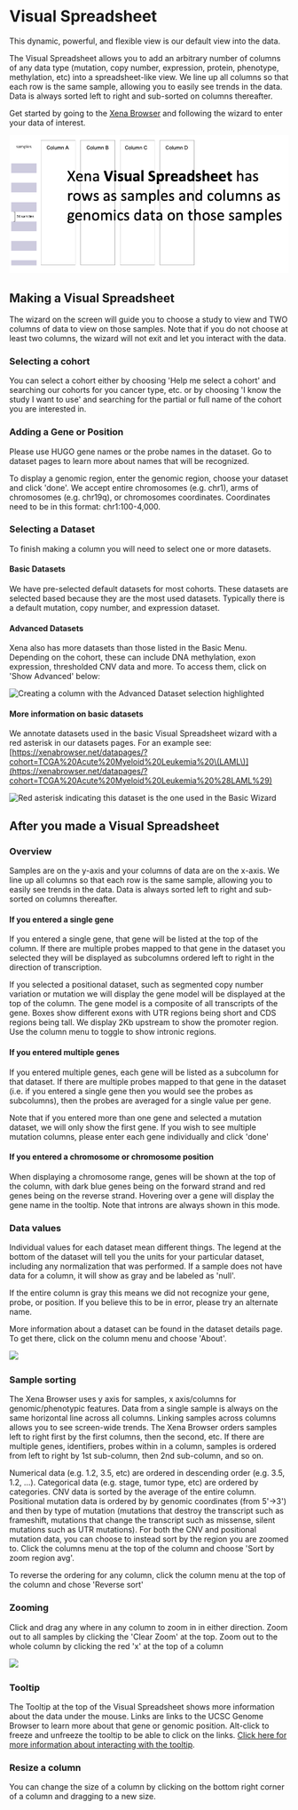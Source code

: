 # Visual Spreadsheet

This dynamic, powerful, and flexible view is our default view into the data.

The Visual Spreadsheet allows you to add an arbitrary number of columns of any data type \(mutation, copy number, expression, protein, phenotype, methylation, etc\) into a spreadsheet-like view. We line up all columns so that each row is the same sample, allowing you to easily see trends in the data. Data is always sorted left to right and sub-sorted on columns thereafter.

Get started by going to the [Xena Browser](https://xenabrowser.net/heatmap/) and following the wizard to enter your data of interest.

![](../../.gitbook/assets/screen-shot-2020-12-27-at-10.21.41-am.png)

## Making a Visual Spreadsheet

The wizard on the screen will guide you to choose a study to view and TWO columns of data to view on those samples. Note that if you do not choose at least two columns, the wizard will not exit and let you interact with the data.

### Selecting a cohort

You can select a cohort either by choosing 'Help me select a cohort' and searching our cohorts for you cancer type, etc. or by choosing 'I know the study I want to use' and searching for the partial or full name of the cohort you are interested in.

### Adding a Gene or Position

Please use HUGO gene names or the probe names in the dataset. Go to dataset pages to learn more about names that will be recognized.

To display a genomic region, enter the genomic region, choose your dataset and click 'done'. We accept entire chromosomes \(e.g. chr1\), arms of chromosomes \(e.g. chr19q\), or chromosomes coordinates. Coordinates need to be in this format: chr1:100-4,000. 

### Selecting a Dataset

To finish making a column you will need to select one or more datasets. 

#### Basic Datasets

We have pre-selected default datasets for most cohorts. These datasets are selected based because they are the most used datasets. Typically there is a default mutation, copy number, and expression dataset. 

#### Advanced Datasets

Xena also has more datasets than those listed in the Basic Menu. Depending on the cohort, these can include DNA methylation, exon expression, thresholded CNV data and more. To access them, click on 'Show Advanced' below:

![Creating a column with the Advanced Dataset selection highlighted](../../.gitbook/assets/advancedmenu.png)

#### **More information on basic datasets**

We annotate datasets used in the basic Visual Spreadsheet wizard with a red asterisk in our datasets pages. For an example see: [https://xenabrowser.net/datapages/?cohort=TCGA%20Acute%20Myeloid%20Leukemia%20\(LAML\)](https://xenabrowser.net/datapages/?cohort=TCGA%20Acute%20Myeloid%20Leukemia%20%28LAML%29)

![Red asterisk indicating this dataset is the one used in the Basic Wizard](../../.gitbook/assets/redasterisk.png)

## After you made a Visual Spreadsheet

### Overview

Samples are on the y-axis and your columns of data are on the x-axis. We line up all columns so that each row is the same sample, allowing you to easily see trends in the data. Data is always sorted left to right and sub-sorted on columns thereafter.

#### If you entered a single gene

If you entered a single gene, that gene will be listed at the top of the column. If there are multiple probes mapped to that gene in the dataset you selected they will be displayed as subcolumns ordered left to right in the direction of transcription.

If you selected a positional dataset, such as segmented copy number variation or mutation we will display the gene model will be displayed at the top of the column. The gene model is a composite of all transcripts of the gene. Boxes show different exons with UTR regions being short and CDS regions being tall. We display 2Kb upstream to show the promoter region. Use the column menu to toggle to show intronic regions.

#### If you entered multiple genes

If you entered multiple genes, each gene will be listed as a subcolumn for that dataset. If there are multiple probes mapped to that gene in the dataset \(i.e. if you entered a single gene then you would see the probes as subcolumns\), then the probes are averaged for a single value per gene. 

Note that if you entered more than one gene and selected a mutation dataset, we will only show the first gene. If you wish to see multiple mutation columns, please enter each gene individually and click 'done'

#### If you entered a chromosome or chromosome position

When displaying a chromosome range, genes will be shown at the top of the column, with dark blue genes being on the forward strand and red genes being on the reverse strand. Hovering over a gene will display the gene name in the tooltip. Note that introns are always shown in this mode.

### Data values

Individual values for each dataset mean different things. The legend at the bottom of the dataset will tell you the units for your particular dataset, including any normalization that was performed. If a sample does not have data for a column, it will show as gray and be labeled as 'null'.

If the entire column is gray this means we did not recognize your gene, probe, or position. If you believe this to be in error, please try an alternate name.

More information about a dataset can be found in the dataset details page. To get there, click on the column menu and choose 'About'.

![](../../.gitbook/assets/aboutmenu.gif)

### Sample sorting

The Xena Browser uses y axis for samples, x axis/columns for genomic/phenotypic features. Data from a single sample is always on the same horizontal line across all columns. Linking samples across columns allows you to see screen-wide trends. The Xena Browser orders samples left to right first by the first columns, then the second, etc. If there are multiple genes, identifiers, probes within in a column, samples is ordered from left to right by 1st sub-column, then 2nd sub-column, and so on. 

Numerical data \(e.g. 1.2, 3.5, etc\) are ordered in descending order \(e.g. 3.5, 1.2, ...\). Categorical data \(e.g. stage, tumor type, etc\) are ordered by categories. CNV data is sorted by the average of the entire column. Positional mutation data is ordered by by genomic coordinates \(from 5'-&gt;3'\) and then by type of mutation \(mutations that destroy the transcript such as frameshift, mutations that change the transcript such as missense, silent mutations such as UTR mutations\). For both the CNV and positional mutation data, you can choose to instead sort by the region you are zoomed to. Click the columns menu at the top of the column and choose  'Sort by zoom region avg'.

To reverse the ordering for any column, click the column menu at the top of the column and chose 'Reverse sort'

### Zooming

Click and drag any where in any column to zoom in in either direction. Zoom out to all samples by clicking the 'Clear Zoom' at the top. Zoom out to the whole column by clicking the red 'x' at the top of a column

![](../../.gitbook/assets/allzoominout.gif)

### Tooltip

The Tooltip at the top of the Visual Spreadsheet shows more information about the data under the mouse. Links are links to the UCSC Genome Browser to learn more about that gene or genomic position. Alt-click to freeze and unfreeze the tooltip to be able to click on the links. [Click here for more information about interacting with the tooltip](../../how-do-i/freeze-and-un-freeze-tooltip.md).

### Resize a column

You can change the size of a column by clicking on the bottom right corner of a column and dragging to a new size.

